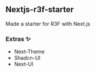 ## Nextjs-r3f-starter

Made a starter for R3F with Next.js

### Extras ✨

- Next-Theme
- Shadcn-UI
- Next-UI
